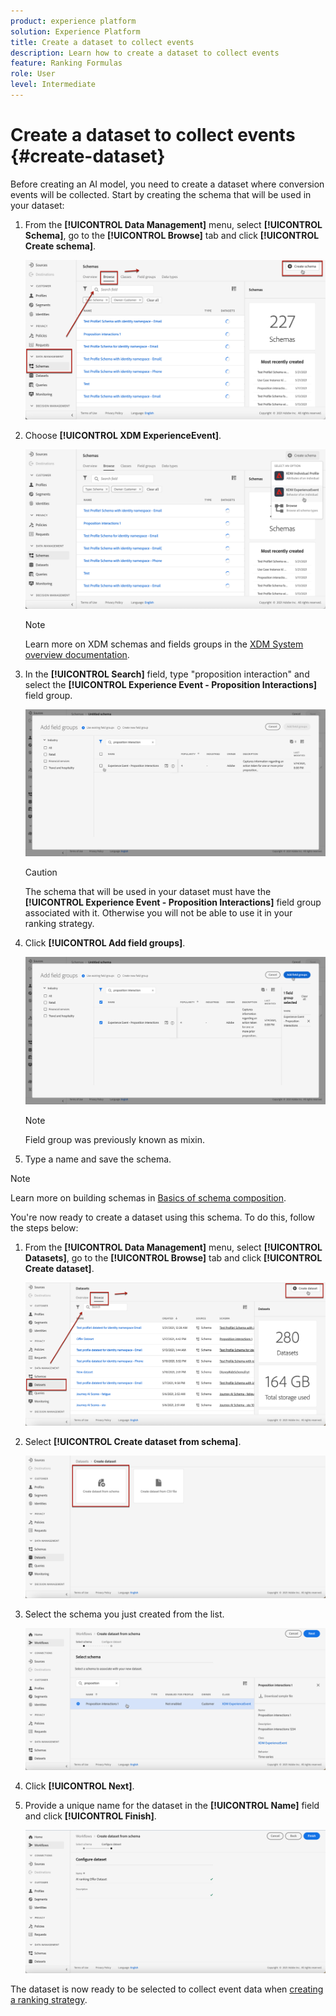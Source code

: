 ```yaml
---
product: experience platform
solution: Experience Platform
title: Create a dataset to collect events
description: Learn how to create a dataset to collect events
feature: Ranking Formulas
role: User
level: Intermediate
---
```

# Create a dataset to collect events {#create-dataset}

Before creating an AI model, you need to create a dataset where conversion events will be collected. Start by creating the schema that will be used in your dataset:

1. From the **[!UICONTROL Data Management]** menu, select **[!UICONTROL Schema]**, go to the **[!UICONTROL Browse]** tab and click **[!UICONTROL Create schema]**.

    ![](../assets/ai-ranking-create-schema.png)

1. Choose **[!UICONTROL XDM ExperienceEvent]**.

    ![](../assets/ai-ranking-xdm-event.png)

    >[!NOTE]
    >
    >    Learn more on XDM schemas and fields groups in the [XDM System overview documentation](https://experienceleague.adobe.com/docs/experience-platform/xdm/home.html?lang=en).


1. In the **[!UICONTROL Search]** field, type "proposition interaction" and select the **[!UICONTROL Experience Event - Proposition Interactions]** field group.

    ![](../assets/ai-ranking-proposition-interactions.png)

    >[!CAUTION]
    >
    >    The schema that will be used in your dataset must have the **[!UICONTROL Experience Event - Proposition Interactions]** field group associated with it. Otherwise you will not be able to use it in your ranking strategy.

1. Click **[!UICONTROL Add field groups]**.

    ![](../assets/ai-ranking-add-field-group.png)

    >[!NOTE]
    >Field group was previously known as mixin.
    >    

1. Type a name and save the schema.<!--How do you edit the fields in this new schema? Examples?-->

>[!NOTE]
>
>    Learn more on building schemas in [Basics of schema composition](https://experienceleague.adobe.com/docs/experience-platform/xdm/schema/composition.html?lang=en#understanding-schemas).

You're now ready to create a dataset using this schema. To do this, follow the steps below:

1. From the **[!UICONTROL Data Management]** menu, select **[!UICONTROL Datasets]**, go to the **[!UICONTROL Browse]** tab and click **[!UICONTROL Create dataset]**.

    ![](../assets/ai-ranking-create-dataset.png)

1. Select **[!UICONTROL Create dataset from schema]**.

    ![](../assets/ai-ranking-create-dataset-from-schema.png)
    
1. Select the schema you just created from the list.

    ![](../assets/ai-ranking-dataset-select-schema.png)

1. Click **[!UICONTROL Next]**.

1. Provide a unique name for the dataset in the **[!UICONTROL Name]** field and click **[!UICONTROL Finish]**.

    ![](../assets/ai-ranking-dataset-name.png)

The dataset is now ready to be selected to collect event data when [creating a ranking strategy](#create-ranking-strategy).
